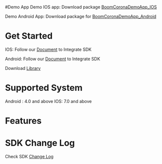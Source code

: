 
#Demo App
Demo IOS app: Download package [BoomCoronaDemoApp_IOS](BoomCoronaDemoApp_IOS)

Demo Android App: 
Download package for [BoomCoronaDemoApp_Android](BoomCoronaDemoApp_Android)




# Get Started

IOS: Follow our [Document](http://boom.boomvideo.tv/alpha/app/integrationdoc/BoomVideo_Corona_ios_IntegrationDoc.pdf) to Integrate SDK

Android: Follow our [Document](http://boom.boomvideo.tv/alpha/app/integrationdoc/BoomVideo_Corona_Android_IntegrationDoc.pdf) to Integrate SDK

Download [Library](Library)

# Supported System
Android : 4.0 and above
IOS: 7.0 and above


# Features

# SDK Change Log
Check SDK [Change Log](CHANGELOG.txt)

